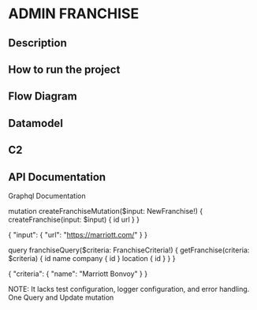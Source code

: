 # ADMIN FRANCHISE

## Description

## How to run the project

## Flow Diagram

## Datamodel

## C2

## API Documentation

Graphql Documentation

mutation createFranchiseMutation($input: NewFranchise!) {
  createFranchise(input: $input) {
    id
    url
  }
}

{
  "input": {
    "url": "https://marriott.com/"
  }
}

query franchiseQuery($criteria: FranchiseCriteria!) {
  getFranchise(criteria: $criteria) {
    id
    name
    company {
      id
    }
    location {
      id
    }
  }
}

{
  "criteria": {
    "name": "Marriott Bonvoy"
  }
}

NOTE: It lacks test configuration, logger configuration, and error handling. One Query and Update mutation